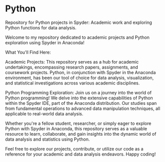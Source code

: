 # Python
Repository for Python projects in Spyder: Academic work and exploring Python functions for data analysis.

Welcome to my repository dedicated to academic projects and Python exploration using Spyder in Anaconda!

What You'll Find Here:

Academic Projects: This repository serves as a hub for academic undertakings, encompassing research papers, assignments, and coursework projects. Python, in conjunction with Spyder in the Anaconda environment, has been our tool of choice for data analysis, visualization, and statistical investigations across various academic disciplines.

Python Programming Exploration: Join us on a journey into the world of Python programming! We delve into the extensive capabilities of Python within the Spyder IDE, part of the Anaconda distribution. Our studies span from fundamental operations to advanced data manipulation techniques, all applicable to real-world data analysis.

Whether you're a fellow student, researcher, or simply eager to explore Python with Spyder in Anaconda, this repository serves as a valuable resource to learn, collaborate, and gain insights into the dynamic world of data analysis and statistics using Python.

Feel free to explore our projects, contribute, or utilize our code as a reference for your academic and data analysis endeavors. Happy coding!
